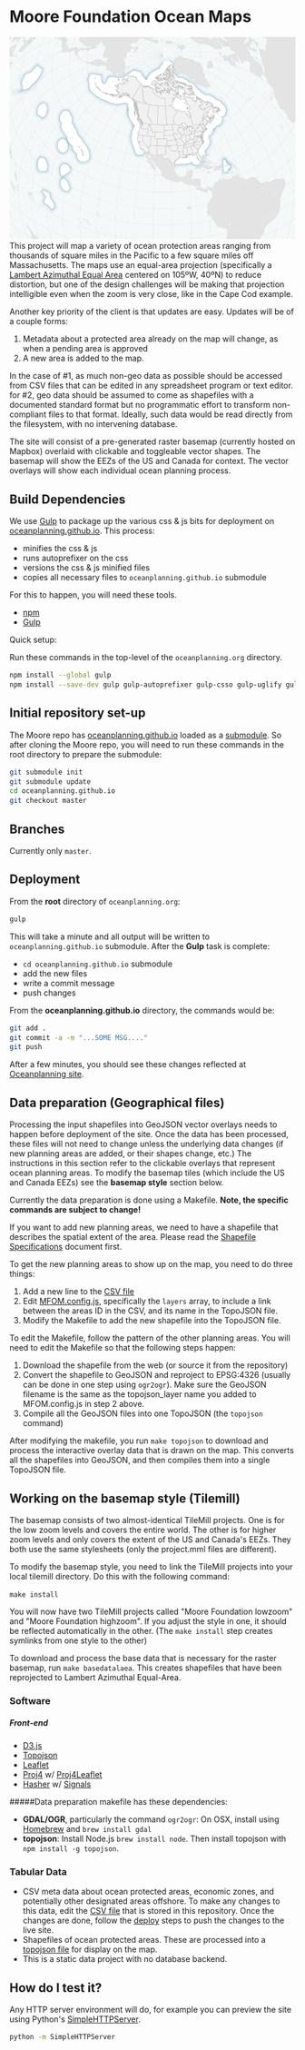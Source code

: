 # Moore Foundation Ocean Maps
![image](screenshot.png)
This project will map a variety of ocean protection areas ranging from thousands of square miles in the Pacific to a few square miles off Massachusetts. The maps use an equal-area projection (specifically a [Lambert Azimuthal Equal Area](http://en.wikipedia.org/wiki/Lambert_azimuthal_equal-area_projection) centered on 105ºW, 40ºN) to reduce distortion, but one of the design challenges will be making that projection intelligible even when the zoom is very close, like in the Cape Cod example.

Another key priority of the client is that  updates are easy. Updates will be of a couple forms:

1. Metadata about a protected area already on the map will change, as when a pending area is approved
2. A new area is added to the map.

In the case of #1, as much non-geo data as possible should be accessed from CSV files that can be edited in any spreadsheet program or text editor. for #2, geo data should be assumed to come as shapefiles with a documented standard format but no programmatic effort to transform non-compliant files to that format. Ideally, such data would be read directly from the filesystem, with no intervening database.

The site will consist of a pre-generated raster basemap (currently hosted on Mapbox) overlaid with clickable and toggleable vector shapes. The basemap will show the EEZs of the US and Canada for context. The vector overlays will show each individual ocean planning process.


## Build Dependencies
We use [Gulp](http://gulpjs.com/) to package up the various css & js bits for deployment on [oceanplanning.github.io](https://github.com/oceanplanning/oceanplanning.github.io).  This process:
* minifies the css & js
* runs autoprefixer on the css
* versions the css & js minified files
* copies all necessary files to `oceanplanning.github.io` submodule

For this to happen, you will need these tools.
* [npm](https://www.npmjs.org/)
* [Gulp](http://gulpjs.com/)

Quick setup:

Run these commands in the top-level of the `oceanplanning.org` directory.
```bash
npm install --global gulp
npm install --save-dev gulp gulp-autoprefixer gulp-csso gulp-uglify gulp-filter gulp-useref gulp-rev gulp-rev-replace
```


## Initial repository set-up
The Moore repo has [oceanplanning.github.io](https://github.com/oceanplanning/oceanplanning.github.io) loaded as a [submodule](http://git-scm.com/book/en/v2/Git-Tools-Submodules). So after cloning the Moore repo, you will need to run these commands in the root directory to prepare the submodule:
```bash
git submodule init
git submodule update
cd oceanplanning.github.io
git checkout master
```


## Branches
Currently only `master`.


## Deployment
From the **root** directory of `oceanplanning.org`:
```bash
gulp
```
This will take a minute and all output will be written to `oceanplanning.github.io` submodule.  After the **Gulp** task is complete:
* `cd oceanplanning.github.io` submodule
* add the new files
* write a commit message
* push changes

From the **oceanplanning.github.io** directory, the commands would be:
```bash
git add .
git commit -a -m "...SOME MSG...."
git push
```
After a few minutes, you should see these changes reflected at [Oceanplanning site](https://oceanplanning.org).


## Data preparation (Geographical files)
Processing the input shapefiles into GeoJSON vector overlays needs to happen before deployment of the site. Once the data has been processed, these files will not need to change unless the underlying data changes (if new planning areas are added, or their shapes change, etc.) The instructions in this section refer to the clickable overlays that represent ocean planning areas. To modify the basemap tiles (which include the US and Canada EEZs) see the **basemap style** section below.

Currently the data preparation is done using a Makefile. **Note, the specific commands are subject to change!**

If you want to add new planning areas, we need to have a shapefile that describes the spatial extent of the area. Please read the [Shapefile Specifications](SHAPEFILE_SPECIFICATIONS.md) document first.

To get the new planning areas to show up on the map, you need to do three things:

1. Add a new line to the [CSV file](blob/master/assets/csv/data.csv)
2. Edit [MFOM.config.js](blob/master/js/MFOM.config.js), specifically the `layers` array, to include a link between the areas ID in the CSV, and its name in the TopoJSON file.
3. Modify the Makefile to add the new shapefile into the TopoJSON file.

To edit the Makefile, follow the pattern of the other planning areas. You will need to edit the Makefile so that the following steps happen:

1. Download the shapefile from the web (or source it from the repository)
2. Convert the shapefile to GeoJSON and reproject to EPSG:4326 (usually can be done in one step using `ogr2ogr`). Make sure the GeoJSON filename is the same as the topojson_layer name you added to MFOM.config.js in step 2 above.
3. Compile all the GeoJSON files into one TopoJSON (the `topojson` command)

After modifying the makefile, you run `make topojson` to download and process the interactive overlay data that is drawn on the map. This converts all the shapefiles into GeoJSON, and then compiles them into a single TopoJSON file.


## Working on the basemap style (Tilemill)
The basemap consists of two almost-identical TileMill projects. One is for the low zoom levels and covers the entire world. The other is for higher zoom levels and only covers the extent of the US and Canada's EEZs. They both use the same stylesheets (only the project.mml files are different).

To modify the basemap style, you need to link the TileMill projects into your local tilemill directory. Do this with the following command:

`make install`

You will now have two TileMill projects called "Moore Foundation lowzoom" and "Moore Foundation highzoom". If you adjust the style in one, it should be reflected automatically in the other. (The `make install` step creates symlinks from one style to the other)

To download and process the base data that is necessary for the raster basemap, run `make basedatalaea`. This creates shapefiles that have been reprojected to Lambert Azimuthal Equal-Area.


### Software

##### Front-end
* [D3.js](http://d3js.org/)
* [Topojson](https://github.com/mbostock/topojson)
* [Leaflet](http://leafletjs.com/)
* [Proj4](http://proj4js.org/) w/ [Proj4Leaflet](https://github.com/kartena/Proj4Leaflet)
* [Hasher](https://github.com/millermedeiros/hasher/) w/ [Signals](http://millermedeiros.github.io/js-signals/)


#####Data preparation makefile has these dependencies:
* **GDAL/OGR**, particularly the command `ogr2ogr`: On OSX, install using [Homebrew](http://brew.sh/) and `brew install gdal`
* **topojson**: Install Node.js `brew install node`. Then install topojson with `npm install -g topojson`.


### Tabular Data
* CSV meta data about ocean protected areas, economic zones, and potentially other designated areas offshore. To make any changes to this data, edit the [CSV file](assets/csv/data.csv) that is stored in this repository.  Once the changes are done, follow the [deploy](#Deployment) steps to push the changes to the live site.
* Shapefiles of ocean protected areas. These are processed into a [topojson file](assets/geojson/planning_areas.topojson) for display on the map.
* This is a static data project with no database backend.


## How do I test it?
Any HTTP server environment will do, for example you can preview the site using Python's [SimpleHTTPServer](https://docs.python.org/2/library/simplehttpserver.html).
```bash
python -m SimpleHTTPServer
```

